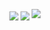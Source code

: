 <p align="center">
  <picture>
    <source
      srcset="https://github-readme-stats.vercel.app/api?username=vishalecho&count_private=true&&show_icons=true&rank_icon=github&hide_border=true&bg_color=00000000&theme=dark"
      media="(prefers-color-scheme: dark)"
    />
    <source
      srcset="https://github-readme-stats.vercel.app/api?username=vishalecho&count_private=true&&show_icons=true&rank_icon=github&hide_border=true&bg_color=00000000"
      media="(prefers-color-scheme: light), (prefers-color-scheme: no-preference)"
    />
    <img align="center" src="https://github-readme-stats.vercel.app/api?username=vishalecho&count_private=true&&show_icons=true&rank_icon=github&hide_border=true&bg_color=00000000" />
  </picture>

  <picture>
    <source
      srcset="https://github-readme-stats.vercel.app/api/top-langs?username=vishalecho&hide=javascript%2Chtml%2Ccss%2Cobjective-c&exclude_repo=srb2kart%2CaieBootstrap&size_weight=0&count_weight=1&langs_count=10&layout=compact&hide_border=true&bg_color=00000000&theme=dark"
      media="(prefers-color-scheme: dark)"
    />
    <source
      srcset="https://github-readme-stats.vercel.app/api/top-langs?username=vishalecho&hide=javascript%2Chtml%2Ccss%2Cobjective-c&exclude_repo=srb2kart%2CaieBootstrap&size_weight=0&count_weight=1&langs_count=10&layout=compact&hide_border=true&bg_color=00000000"
      media="(prefers-color-scheme: light), (prefers-color-scheme: no-preference)"
    />
    <img align="center" src="https://github-readme-stats.vercel.app/api/top-langs?username=vishalecho&hide=javascript%2Chtml%2Ccss%2Cobjective-c&exclude_repo=srb2kart%2CaieBootstrap&size_weight=0&count_weight=1&langs_count=10&layout=compact&hide_border=true&bg_color=00000000" />
  </picture>
   <img src="https://streak-stats.demolab.com?user=vishalecho&theme=dark&hide_border=true&background=00000000" />
</p>
